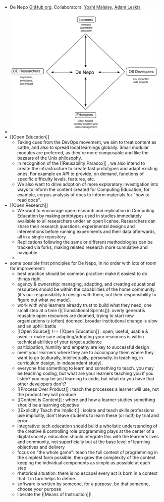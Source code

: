 - De Nepo [GitHub org](https://github.com/DeNepo).  Collaborators: [Yoshi Malaise](https://github.com/yoshimalaise), [Adam Leskis](https://github.com/lpmi-13)
- ![de-nepo-value-propositions.svg](../assets/de-nepo-value-propositions_1677064696009_0.svg)
- [[Open Education]]
	- Taking cues from the DevOps movement, we aim to treat content as cattle, and also to spread local learnings globally. Small modular modules are preferred, as they're more composable and like the bazaars of the Unix philosophy.
	- In recognition of the [[Reusability Paradox]] , we also intend to create the infrastructure to create fast prototypes and adapt existing ones. For example an API to provide, on demand, functions of specific difficulty levels, features, etc.
	- We also want to drive adoption of more exploratory investigation into ways to inform the content created for Computing Education; for example, corpus analysis of docs to inform materials for "how to read docs".
- [[Open Research]]
	- We want to encourage open research and replication in Computing Education by making prototypes used in studies immediately available to all researchers under an open license. Researchers can share their research questions, experimental designs and interventions before running experiments and their data afterwards, all in a single repository.
	- Replications following the same or different methodologies can be tracked via forks, making related research more cumulative and navigable.
	-
- some possible first principles for De Nepo, in no order with lots of room for improvement:
	- best practice should be common practice: make it easiest to do things right
	- agency & ownership: managing, adapting, and creating educational resources should be within the capabilities of the home community. (it's our responsibility to design with them, not their responsibility to figure out what we made).
	- work with who learners already trust to build what they need, one small step at a time ([[Translational Sprints]]): overly general & reusable open resources are doomed, trying to start new organizations is (often) doomed, broader institutional change is slow and an uphill battle
	- [[Open Source]] !== [[Open Education]] : open, useful, usable & used -> make sure adapting/adopting your resources is within technical abilities of your target audience
	- participation, humility and empathy are key to successful design
	- meet your learners where they are to accompany them where they want to go (culturally, intellectually, personally. in teaching, in curriculum design, in independent study).
	- everyone has something to learn and something to teach. you may be teaching coding, but what are your learners teaching you if you listen? you may be just learning to code, but what do you have that other developers don't?
	- [[Process Over Product]] : teach the processes a learner will use, not the product hey will produce
	- [[Context is Content]] : where and how a learner studies something should be a learning objective
	- [[Explicitly Teach the Implicit]] : isolate and teach skills professions use implicitly, don't leave students to learn these (or not!) by trial and error
	- integrative: tech education should build a wholistic understanding of the creative & controlling role programming plays at the center of a digital society. education should integrate this with the learner's lives and community, not superficially but at the base level of learning objectives and delivery
	- focus on "the whole game": teach the full context of programming in the simplest form possible. then grow the complexity of the context keeping the individual components as simple as possible at each step
	- rhetorical situation: there is no escape! every act is born in a context that it in turn helps to define.
	- software is written by someone, for a purpose. be that someone, choose your purpose
	- liberate the [[Means of Instruction]]!